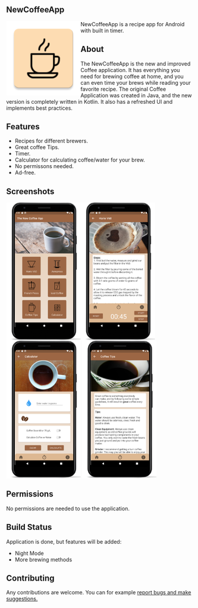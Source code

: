 ## NewCoffeeApp
[<img src="/app/src/main/res/mipmap-xxxhdpi/ic_launcher.png" align="left" width="200">](app/src/main/res/mipmap-xxxhdpi/ic_launcher.png)

NewCoffeeApp is a recipe app for Android with built in timer.

## About
The NewCoffeeApp is the new and improved Coffee application. It has everything you need for brewing coffee at home, and you can even time your brews while reading your favorite recipe. 
The original Coffee Application was created in Java, and the new version is completely written in Kotlin. It also has a refreshed UI and implements best practices. 

## Features
- Recipes for different brewers.
- Great coffee Tips.
- Timer.
- Calculator for calculating coffee/water for your brew.
- No permissons needed.
- Ad-free.

## Screenshots

[<img src="/app/readme/Screenshot_main.png" align="left" width="200">](/app/readme/Screenshot_menu.png)
[<img src="/app/readme/Screenshot_V60.png" align="center" width="200">](/app/readme/Screenshot_V60.png)
[<img src="/app/readme/Screenshot_calculator.png" align="center" width="200">](/app/readme/Screenshot_calculator.png)
[<img src="/app/readme/Screenshot_tips.png" align="center" width="200">](/app/readme/Screenshot_tips.png)


## Permissions
No permissions are needed to use the application.

## Build Status
Application is done, but features will be added:
- Night Mode
- More brewing methods

## Contributing
Any contributions are welcome. You can for example [report bugs and make suggestions.](https://github.com/kasanderh/NewCoffeeApp/issues)
